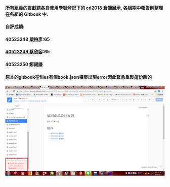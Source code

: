 #### 所有組員的貢獻請各自使用學號登記下的 cd2018 倉儲展示, 各組期中報告則整理在各組的 Gitbook 中.

#### 自評成績:

#### 40523248 嚴柏彥:65

#### [40523249 蔡欣容](https://legacy.gitbook.com/book/405232491/gitbook_week3/details):65

#### 40523250 鄭錫謙





#### 原本的gitbook在files有個book.json檔案出現error因此緊急重製這份新的

![](/assets/error.png)

